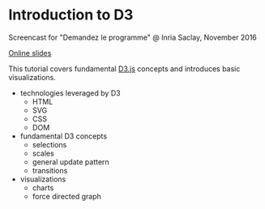# Introduction to D3

Screencast for "Demandez le programme" @ Inria Saclay, November 2016

[Online slides](http://bformet.github.io/screencasts/introToD3/) 

This tutorial covers fundamental [D3.js](http://d3js.org/) concepts and introduces basic visualizations.

 * technologies leveraged by D3
   * HTML
   * SVG
   * CSS
   * DOM
 * fundamental D3 concepts
   * selections
   * scales
   * general update pattern
   * transitions
 * visualizations
   * charts
   * force directed graph
